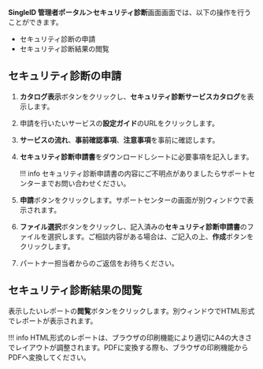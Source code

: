 **SingleID 管理者ポータル＞セキュリティ診断**画面画面では、以下の操作を行うことができます。

* セキュリティ診断の申請
* セキュリティ診断結果の閲覧

## セキュリティ診断の申請
1. **カタログ表示**ボタンをクリックし、**セキュリティ診断サービスカタログ**を表示します。
2. 申請を行いたいサービスの**設定ガイド**のURLをクリックします。
3. **サービスの流れ**、**事前確認事項**、**注意事項**を事前に確認します。
4. **セキュリティ診断申請書**をダウンロードしシートに必要事項を記入します。
    
    !!! info
        セキュリティ診断申請書の内容にご不明点がありましたらサポートセンターまでお問い合わせください。

5. **申請**ボタンをクリックします。サポートセンターの画面が別ウィンドウで表示されます。
6. **ファイル選択**ボタンをクリックし、記入済みの**セキュリティ診断申請書**のファイルを選択します。ご相談内容がある場合は、ご記入の上、**作成**ボタンをクリックします。
7. パートナー担当者からのご返信をお待ちください。

## セキュリティ診断結果の閲覧
表示したいレポートの**閲覧**ボタンをクリックします。別ウィンドウでHTML形式でレポートが表示されます。

!!! info
    HTML形式のレポートは、ブラウザの印刷機能により適切にA4の大きさでレイアウトが調整されます。PDFに変換する際も、ブラウザの印刷機能からPDFへ変換してください。
